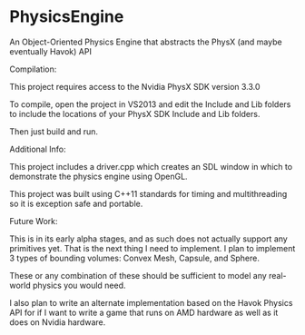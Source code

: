 PhysicsEngine
=============

An Object-Oriented Physics Engine that abstracts the PhysX (and maybe eventually Havok) API

Compilation:

  This project requires access to the Nvidia PhysX SDK version 3.3.0
  
  To compile, open the project in VS2013 and edit the Include and Lib folders to include the
  locations of your PhysX SDK Include and Lib folders.
  
  Then just build and run.
  
Additional Info:

  This project includes a driver.cpp which creates an SDL window in which to demonstrate the
  physics engine using OpenGL.
  
  This project was built using C++11 standards for timing and multithreading so it is
  exception safe and portable. 
  
Future Work:
  
  This is in its early alpha stages, and as such does not actually support any primitives yet.
  That is the next thing I need to implement. I plan to implement 3 types of bounding volumes:
    Convex Mesh,
    Capsule,
    and Sphere.
    
  These or any combination of these should be sufficient to model any real-world physics you
  would need.
    
  I also plan to write an alternate implementation based on the Havok Physics API for if I want
  to write a game that runs on AMD hardware as well as it does on Nvidia hardware.
